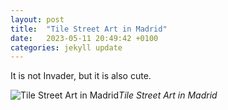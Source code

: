 ```yaml
---
layout: post
title:  "Tile Street Art in Madrid"
date:   2023-05-11 20:49:42 +0100
categories: jekyll update
---
```



It is not Invader, but it is also cute.

![Tile Street Art in Madrid](https://lh3.googleusercontent.com/pw/AJFCJaUtqTEgJ98Y4afIfUX7N_VE56QfpEeQtEPfKiDDW4dG_fRqRcWG58fai9xMucHRPMZiITACO6dIRod2KKq5HGU-slxC8KMg_bwnNFofPp1JW4MOshM=w2400)*Tile Street Art in Madrid*&nbsp;



[jekyll-docs]: https://jekyllrb.com/docs/home
[jekyll-gh]:   https://github.com/jekyll/jekyll
[jekyll-talk]: https://talk.jekyllrb.com/


